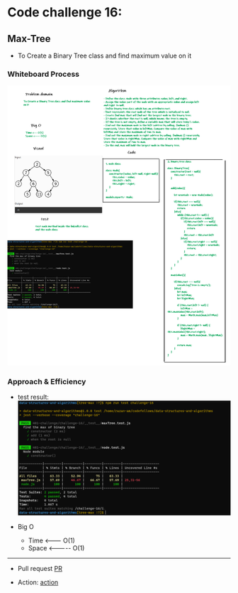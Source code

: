 # Code challenge 16:

## Max-Tree
<!-- Description of the challenge -->
- To Create a Binary Tree class and find maximum value on it

### Whiteboard Process
<!-- Embedded whiteboard image -->

![image](/images/max.png)

### Approach & Efficiency
<!-- What approach did you take? Discuss Why. What is the Big O space/time for this approach? -->
- test result:
![image](/images/max-test.PNG)

- Big O 
   - Time <--- O(1)
   - Space <----- O(1)

---------------------------

- Pull request
[PR](https://github.com/Razan-am/data-structures-and-algorithms/pull/33)

- Action:
[action](https://github.com/Razan-am/data-structures-and-algorithms/actions/runs/1162610427)
